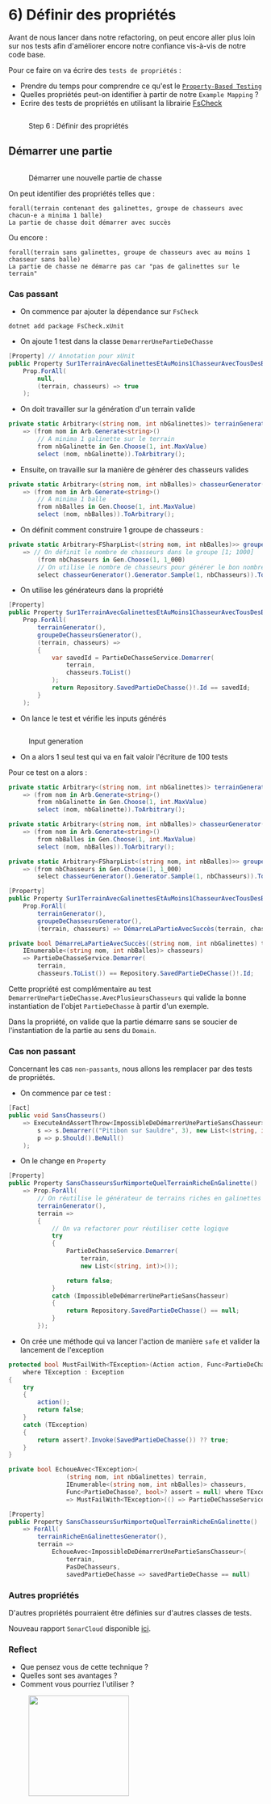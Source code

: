 # 6) Définir des propriétés

Avant de nous lancer dans notre refactoring, on peut encore aller plus loin sur nos tests afin d'améliorer encore notre confiance vis-à-vis de notre code base.

Pour ce faire on va écrire des `tests de propriétés` :

* Prendre du temps pour comprendre ce qu'est le [`Property-Based Testing`](https://xtrem-tdd.netlify.app/Flavours/pbt)
* Quelles propriétés peut-on identifier à partir de notre `Example Mapping` ?
* Ecrire des tests de propriétés en utilisant la librairie [FsCheck](https://fscheck.github.io/FsCheck/Properties.html)

<figure><img src="../../../.gitbook/assets/step6.webp" alt=""><figcaption><p>Step 6 : Définir des propriétés</p></figcaption></figure>

## Démarrer une partie

<figure><img src="../../../.gitbook/assets/démarrer-une-partie.webp" alt=""><figcaption><p>Démarrer une nouvelle partie de chasse</p></figcaption></figure>

On peut identifier des propriétés telles que :

```
forall(terrain contenant des galinettes, groupe de chasseurs avec chacun-e a minima 1 balle)
La partie de chasse doit démarrer avec succès
```

Ou encore :

```
forall(terrain sans galinettes, groupe de chasseurs avec au moins 1 chasseur sans balle)
La partie de chasse ne démarre pas car "pas de galinettes sur le terrain"
```

### Cas passant

* On commence par ajouter la dépendance sur `FsCheck`

```shell
dotnet add package FsCheck.xUnit
```

* On ajoute 1 test dans la classe `DemarrerUnePartieDeChasse`

```csharp
[Property] // Annotation pour xUnit
public Property Sur1TerrainAvecGalinettesEtAuMoins1ChasseurAvecTousDesBalles() =>
    Prop.ForAll(
        null,
        (terrain, chasseurs) => true
    );
```

* On doit travailler sur la génération d'un terrain valide

```csharp
private static Arbitrary<(string nom, int nbGalinettes)> terrainGenerator()
    => (from nom in Arb.Generate<string>()
        // A minima 1 galinette sur le terrain
        from nbGalinette in Gen.Choose(1, int.MaxValue)
        select (nom, nbGalinette)).ToArbitrary();
```

* Ensuite, on travaille sur la manière de générer des chasseurs valides

```csharp
private static Arbitrary<(string nom, int nbBalles)> chasseurGenerator()
    => (from nom in Arb.Generate<string>()
        // A minima 1 balle
        from nbBalles in Gen.Choose(1, int.MaxValue)
        select (nom, nbBalles)).ToArbitrary();
```

* On définit comment construire 1 groupe de chasseurs :

```csharp
private static Arbitrary<FSharpList<(string nom, int nbBalles)>> groupeDeChasseursGenerator()
    => // On définit le nombre de chasseurs dans le groupe [1; 1000]
        (from nbChasseurs in Gen.Choose(1, 1_000)
        // On utilise le nombre de chasseurs pour générer le bon nombre de chasseurs
        select chasseurGenerator().Generator.Sample(1, nbChasseurs)).ToArbitrary();
```

* On utilise les générateurs dans la propriété

```csharp
[Property]
public Property Sur1TerrainAvecGalinettesEtAuMoins1ChasseurAvecTousDesBalles() =>
    Prop.ForAll(
        terrainGenerator(),
        groupeDeChasseursGenerator(),
        (terrain, chasseurs) =>
        {
            var savedId = PartieDeChasseService.Demarrer(
                terrain,
                chasseurs.ToList()
            );
            return Repository.SavedPartieDeChasse()!.Id == savedId;
        }
    );
```

* On lance le test et vérifie les inputs générés&#x20;

<figure><img src="../../../.gitbook/assets/inputs.webp" alt=""><figcaption><p>Input generation</p></figcaption></figure>

* On a alors 1 seul test qui va en fait valoir l'écriture de 100 tests

Pour ce test on a alors :

```csharp
private static Arbitrary<(string nom, int nbGalinettes)> terrainGenerator()
    => (from nom in Arb.Generate<string>()
        from nbGalinette in Gen.Choose(1, int.MaxValue)
        select (nom, nbGalinette)).ToArbitrary();

private static Arbitrary<(string nom, int nbBalles)> chasseurGenerator()
    => (from nom in Arb.Generate<string>()
        from nbBalles in Gen.Choose(1, int.MaxValue)
        select (nom, nbBalles)).ToArbitrary();

private static Arbitrary<FSharpList<(string nom, int nbBalles)>> groupeDeChasseursGenerator()
    => (from nbChasseurs in Gen.Choose(1, 1_000)
        select chasseurGenerator().Generator.Sample(1, nbChasseurs)).ToArbitrary();

[Property]
public Property Sur1TerrainAvecGalinettesEtAuMoins1ChasseurAvecTousDesBalles() =>
    Prop.ForAll(
        terrainGenerator(),
        groupeDeChasseursGenerator(),
        (terrain, chasseurs) => DémarreLaPartieAvecSuccès(terrain, chasseurs));

private bool DémarreLaPartieAvecSuccès((string nom, int nbGalinettes) terrain,
    IEnumerable<(string nom, int nbBalles)> chasseurs)
    => PartieDeChasseService.Demarrer(
        terrain,
        chasseurs.ToList()) == Repository.SavedPartieDeChasse()!.Id;
```

Cette propriété est complémentaire au test `DemarrerUnePartieDeChasse.AvecPlusieursChasseurs` qui valide la bonne instantiation de l'objet `PartieDeChasse` à partir d'un exemple.&#x20;

Dans la propriété, on valide que la partie démarre sans se soucier de l'instantiation de la partie au sens du `Domain`.

### Cas non passant

Concernant les cas `non-passants`, nous allons les remplacer par des tests de propriétés.

* On commence par ce test :

```csharp
[Fact]
public void SansChasseurs()
    => ExecuteAndAssertThrow<ImpossibleDeDémarrerUnePartieSansChasseur>(
        s => s.Demarrer(("Pitibon sur Sauldre", 3), new List<(string, int)>()),
        p => p.Should().BeNull()
    );
```

* On le change en `Property`

```csharp
[Property]
public Property SansChasseursSurNimporteQuelTerrainRicheEnGalinette()
    => Prop.ForAll(
        // On réutilise le générateur de terrains riches en galinettes
        terrainGenerator(),
        terrain =>
        {
            // On va refactorer pour réutiliser cette logique
            try
            {
                PartieDeChasseService.Demarrer(
                    terrain,
                    new List<(string, int)>());

                return false;
            }
            catch (ImpossibleDeDémarrerUnePartieSansChasseur)
            {
                return Repository.SavedPartieDeChasse() == null;
            }
        });
```

* On crée une méthode qui va lancer l'action de manière `safe` et valider la lancement de l'exception

```csharp
protected bool MustFailWith<TException>(Action action, Func<PartieDeChasse?, bool>? assert = null)
    where TException : Exception
{
    try
    {
        action();
        return false;
    }
    catch (TException)
    {
        return assert?.Invoke(SavedPartieDeChasse()) ?? true;
    }
}

private bool EchoueAvec<TException>(
                (string nom, int nbGalinettes) terrain,
                IEnumerable<(string nom, int nbBalles)> chasseurs,
                Func<PartieDeChasse?, bool>? assert = null) where TException : Exception
                => MustFailWith<TException>(() => PartieDeChasseService.Demarrer(terrain, chasseurs.ToList()), assert);

[Property]
public Property SansChasseursSurNimporteQuelTerrainRicheEnGalinette()
    => ForAll(
        terrainRicheEnGalinettesGenerator(),
        terrain =>
            EchoueAvec<ImpossibleDeDémarrerUnePartieSansChasseur>(
                terrain,
                PasDeChasseurs,
                savedPartieDeChasse => savedPartieDeChasse == null)
```

### Autres propriétés

D'autres propriétés pourraient être définies sur d'autres classes de tests.

Nouveau rapport `SonarCloud` disponible [ici](https://sonarcloud.io/summary/overall?id=ythirion\_refactoring-du-bouchonnois\&branch=steps%2F06-properties).

### Reflect

* Que pensez vous de cette technique ?
* Quelles sont ses avantages ?
* Comment vous pourriez l'utiliser ?

<figure><img src="../../../.gitbook/assets/properties.webp" alt="" width="199"><figcaption></figcaption></figure>
